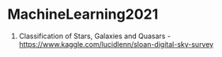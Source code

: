 # MachineLearning2021
1. Classification of Stars, Galaxies and Quasars - https://www.kaggle.com/lucidlenn/sloan-digital-sky-survey
